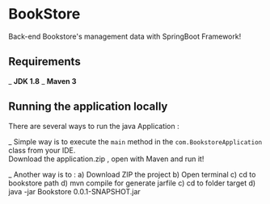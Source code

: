 # BookStore
Back-end Bookstore's management data with SpringBoot Framework!

## Requirements 

_ **JDK 1.8**
_ **Maven 3**

 ## Running the application locally

There are several ways to run the java Application : 

_ Simple way  is to execute the `main` method in the `com.BookstoreApplication` class from your IDE.  
Download the application.zip , open with Maven and run it! 

_ Another way is to : 
a) Download ZIP the project 
b) Open terminal 
c) cd to bookstore path 
d) mvn compile for generate jarfile 
c) cd to folder target 
d) java -jar Bookstore 0.0.1-SNAPSHOT.jar 


